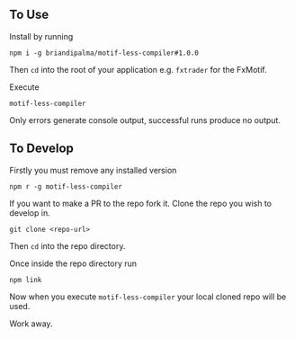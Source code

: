To Use
------

Install by running

`npm i -g briandipalma/motif-less-compiler#1.0.0`

Then `cd` into the root of your application e.g. `fxtrader` for the FxMotif.

Execute

`motif-less-compiler`

Only errors generate console output, successful runs produce no output.

To Develop
----------

Firstly you must remove any installed version

`npm r -g motif-less-compiler`

If you want to make a PR to the repo fork it.
Clone the repo you wish to develop in.

`git clone <repo-url>`

Then `cd` into the repo directory.

Once inside the repo directory run

`npm link`

Now when you execute `motif-less-compiler` your local cloned repo will be used.

Work away.